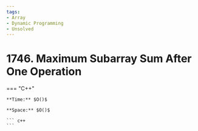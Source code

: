 ```yaml
---
tags:
- Array
- Dynamic Programming
- Unsolved
---
```



# 1746. Maximum Subarray Sum After One Operation

=== "C++"

    **Time:** $O()$

    **Space:** $O()$

    ``` c++
    ```